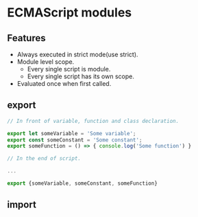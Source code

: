 ECMAScript modules
==================

Features
--------

- Always executed in strict mode(use strict).
- Module level scope.
    - Every single script is module.
    - Every single script has its own scope.
- Evaluated once when first called.

export
------

```javascript
// In front of variable, function and class declaration.

export let someVariable = 'Some variable';
export const someConstant = 'Some constant';
export someFunction = () => { console.log('Some function') }
```
```javascript
// In the end of script.

...

export {someVariable, someConstant, someFunction}
```

import
------